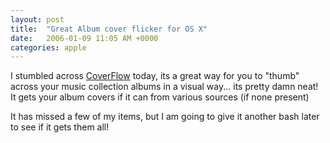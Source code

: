 ```yaml
---
layout: post
title:  "Great Album cover flicker for OS X"
date:   2006-01-09 11:05 AM +0000
categories: apple
---
```

I stumbled across <a href="http://www.steelskies.com/coverflow/" target="_blank">CoverFlow</a> today, its a great way for you to "thumb" across your music collection albums in a visual way... its pretty damn neat! It gets your album covers if it can from various sources (if none present)

It has missed a few of my items, but I am going to give it another bash later to see if it gets them all!